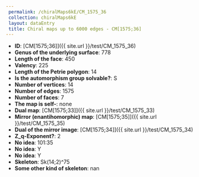 ```yaml
--- 
 permalink: /chiralMaps6kE/CM_1575_36 
 collection: chiralMaps6kE
 layout: dataEntry
 title: Chiral maps up to 6000 edges - CM[1575;36]
---
```


- **ID**: [CM[1575;36]]({{ site.url }}/test/CM_1575_36)
- **Genus of the underlying surface**: 778
- **Length of the face**: 450
- **Valency**: 225
- **Length of the Petrie polygon**: 14
- **Is the automorphism group solvable?**: S
- **Number of vertices**: 14
- **Number of edges**: 1575
- **Number of faces**: 7
- **The map is self-**: none
- **Dual map**: [CM[1575;33]]({{ site.url }}/test/CM_1575_33)
- **Mirror (enantihomorphic) map**: [CM[1575;35]]({{ site.url }}/test/CM_1575_35)
- **Dual of the mirror image**: [CM[1575;34]]({{ site.url }}/test/CM_1575_34)
- **Z_q-Exponent?**: 2
- **No idea**:  101:35
- **No idea**: Y
- **No idea**: Y
- **Skeleton**: Sk(14;2)^75
- **Some other kind of skeleton**: nan
